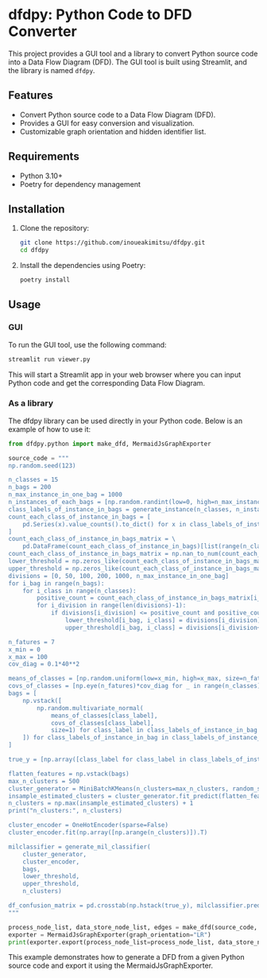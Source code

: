 # dfdpy: Python Code to DFD Converter

This project provides a GUI tool and a library to convert Python source code into a Data Flow Diagram (DFD). The GUI tool is built using Streamlit, and the library is named `dfdpy`.

## Features

- Convert Python source code to a Data Flow Diagram (DFD).
- Provides a GUI for easy conversion and visualization.
- Customizable graph orientation and hidden identifier list.

## Requirements

- Python 3.10+
- Poetry for dependency management

## Installation

1. Clone the repository:
    ```bash
    git clone https://github.com/inoueakimitsu/dfdpy.git
    cd dfdpy
    ```

2. Install the dependencies using Poetry:
    ```bash
    poetry install
    ```

## Usage

### GUI

To run the GUI tool, use the following command:
```bash
streamlit run viewer.py
```

This will start a Streamlit app in your web browser where you can input Python code and get the corresponding Data Flow Diagram.

### As a library

The dfdpy library can be used directly in your Python code. Below is an example of how to use it:

```python
from dfdpy.python import make_dfd, MermaidJsGraphExporter

source_code = """
np.random.seed(123)

n_classes = 15
n_bags = 200
n_max_instance_in_one_bag = 1000
n_instances_of_each_bags = [np.random.randint(low=0, high=n_max_instance_in_one_bag) for _ in range(n_bags)]
class_labels_of_instance_in_bags = generate_instance(n_classes, n_instances_of_each_bags)
count_each_class_of_instance_in_bags = [
    pd.Series(x).value_counts().to_dict() for x in class_labels_of_instance_in_bags
]
count_each_class_of_instance_in_bags_matrix = \
    pd.DataFrame(count_each_class_of_instance_in_bags)[list(range(n_classes))].values
count_each_class_of_instance_in_bags_matrix = np.nan_to_num(count_each_class_of_instance_in_bags_matrix)
lower_threshold = np.zeros_like(count_each_class_of_instance_in_bags_matrix)
upper_threshold = np.zeros_like(count_each_class_of_instance_in_bags_matrix)
divisions = [0, 50, 100, 200, 1000, n_max_instance_in_one_bag]
for i_bag in range(n_bags):
    for i_class in range(n_classes):
        positive_count = count_each_class_of_instance_in_bags_matrix[i_bag, i_class]
        for i_division in range(len(divisions)-1):
            if divisions[i_division] <= positive_count and positive_count < divisions[i_division+1]:
                lower_threshold[i_bag, i_class] = divisions[i_division]
                upper_threshold[i_bag, i_class] = divisions[i_division+1]

n_fatures = 7
x_min = 0
x_max = 100
cov_diag = 0.1*40**2

means_of_classes = [np.random.uniform(low=x_min, high=x_max, size=n_fatures) for _ in range(n_classes)]
covs_of_classes = [np.eye(n_fatures)*cov_diag for _ in range(n_classes)]
bags = [
    np.vstack([
        np.random.multivariate_normal(
            means_of_classes[class_label],
            covs_of_classes[class_label],
            size=1) for class_label in class_labels_of_instance_in_bag
    ]) for class_labels_of_instance_in_bag in class_labels_of_instance_in_bags
]

true_y = [np.array([class_label for class_label in class_labels_of_instance_in_bag]) for class_labels_of_instance_in_bag in class_labels_of_instance_in_bags]

flatten_features = np.vstack(bags)
max_n_clusters = 500
cluster_generator = MiniBatchKMeans(n_clusters=max_n_clusters, random_state=0)
insample_estimated_clusters = cluster_generator.fit_predict(flatten_features)
n_clusters = np.max(insample_estimated_clusters) + 1
print("n_clusters:", n_clusters)

cluster_encoder = OneHotEncoder(sparse=False)
cluster_encoder.fit(np.array([np.arange(n_clusters)]).T)

milclassifier = generate_mil_classifier(
    cluster_generator,
    cluster_encoder,
    bags,
    lower_threshold,
    upper_threshold,
    n_clusters)

df_confusion_matrix = pd.crosstab(np.hstack(true_y), milclassifier.predict(np.vstack(bags)))
"""

process_node_list, data_store_node_list, edges = make_dfd(source_code, hidden_id_list=[])
exporter = MermaidJsGraphExporter(graph_orientation="LR")
print(exporter.export(process_node_list=process_node_list, data_store_node_list=data_store_node_list, edges=edges))
```

This example demonstrates how to generate a DFD from a given Python source code and export it using the MermaidJsGraphExporter.

